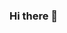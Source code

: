 ### Hi there 👋

<!--
**PavitraAgarwal21/PavitraAgarwal21** is a ✨ _special_ ✨ repository because its `README.md` (this file) appears on your GitHub profile.

Here are some ideas to get you started:

🔭 I’m currently working on ethereum  
- 🌱 I’m currently learning rust
- 👯 I’m looking to collaborate on any web3 related project 
- 🤔 I’m looking for help with ...
- 💬 Ask me about Web3 , crypto, Defi 
- 📫 Email - pavitra.agarwal21b@iiitg.ac.in
- 😄 Pronouns: ...
- ⚡ Fun fact : Another noob in this proffesional world 
-->

